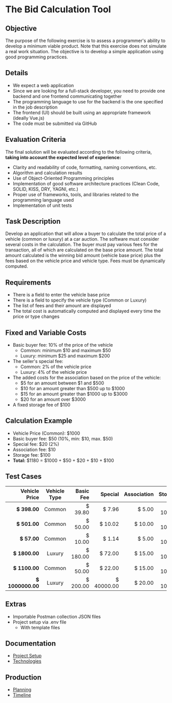 # The Bid Calculation Tool

## Objective
The purpose of the following exercise is to assess a programmer's ability to develop a minimum viable product. Note that this exercise does not simulate a real work situation. The objective is to develop a simple application using good programming practices. 

## Details 
- We expect a web application 
- Since we are looking for a full-stack developer, you need to provide one backend and one frontend communicating together 
- The programming language to use for the backend is the one specified in the job description 
- The frontend (UI) should be built using an appropriate framework (ideally Vue.js) 
- The code must be submitted via GitHub 

## Evaluation Criteria 
The final solution will be evaluated according to the following criteria, **taking into account the expected level of experience:**
- Clarity and readability of code, formatting, naming conventions, etc. 
- Algorithm and calculation results 
- Use of Object-Oriented Programming principles 
- Implementation of good software architecture practices (Clean Code, SOLID, KISS, DRY, YAGNI, etc.) 
- Proper use of frameworks, tools, and libraries related to the programming language used 
- Implementation of unit tests 

## Task Description 
Develop an application that will allow a buyer to calculate the total price of a vehicle (common or luxury) at a car auction. The software must consider several costs in the calculation. The buyer must pay various fees for the transaction, all of which are calculated on the base price amount. The total amount calculated is the winning bid amount (vehicle base price) plus the fees based on the vehicle price and vehicle type. Fees must be dynamically computed. 

## Requirements
- There is a field to enter the vehicle base price 
- There is a field to specify the vehicle type (Common or Luxury) 
- The list of fees and their amount are displayed 
- The total cost is automatically computed and displayed every time the price or type changes 

## Fixed and Variable Costs 
 
- Basic buyer fee: 10% of the price of the vehicle 
  - Common: minimum $10 and maximum $50 
  - Luxury: minimum $25 and maximum $200
- The seller's special fee: 
  - Common: 2% of the vehicle price  
  - Luxury: 4% of the vehicle price 
- The added costs for the association based on the price of the vehicle: 
  - $5 for an amount between $1 and $500 
  - $10 for an amount greater than $500 up to $1000 
  - $15 for an amount greater than $1000 up to $3000 
  - $20 for an amount over $3000 
- A fixed storage fee of $100 

## Calculation Example 
 
- Vehicle Price (Common): $1000 
- Basic buyer fee: $50 (10%, min: $10, max. $50) 
- Special fee: $20 (2%) 
- Association fee: $10  
- Storage fee: $100  
- **Total:** $1180 = $1000 + $50 + $20 + $10 + $100 

## Test Cases

| Vehicle Price     | Vehicle Type | Basic Fee | Special    | Association   | Storage  | Total            | 
|------------------:|:------------:|----------:|-----------:|--------------:|---------:|-----------------:|
| **$ 398.00** 	    | Common       | $ 39.80   | $ 7.96	    | $ 5.00        | $ 100.00 | **$ 550.76**     |
| **$ 501.00** 	    | Common       | $ 50.00   | $ 10.02	| $ 10.00       | $ 100.00 | **$ 671.02**     |
| **$ 57.00** 	    | Common       | $ 10.00   | $ 1.14	    | $ 5.00        | $ 100.00 | **$ 173.14**     |
| **$ 1800.00** 	| Luxury       | $ 180.00  | $ 72.00	| $ 15.00       | $ 100.00 | **$ 2167.00**    |
| **$ 1100.00** 	| Common       | $ 50.00   | $ 22.00	| $ 15.00       | $ 100.00 | **$ 1287.00**    |
| **$ 1000000.00**  | Luxury       | $ 200.00  | $ 40000.00 | $ 20.00       | $ 100.00 | **$ 1040320.00** |

## Extras
- Importable Postman collection JSON files
- Project setup via .env file
    - With template files

## Documentation
- [Project Setup](./docs/setup/index.md)
- [Technologies](./docs/technologies/index.md)

## Production
- [Planning](./docs/planning.md)
- [Timeline](./docs/timeline.md)
